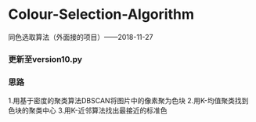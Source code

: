 # Colour-Selection-Algorithm
同色选取算法（外面接的项目）——2018-11-27
### 更新至version10.py
### 思路
1.用基于密度的聚类算法DBSCAN将图片中的像素聚为色块
2.用K-均值聚类找到色块的聚类中心
3.用K-近邻算法找出最接近的标准色

